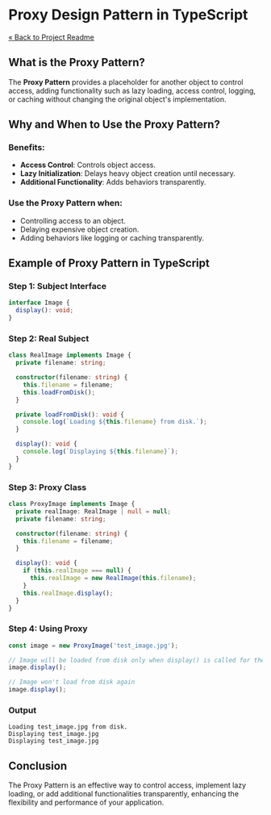 # Proxy Design Pattern in TypeScript

[« Back to Project Readme](https://github.com/adamrichardturner/design-patterns/blob/main/README.md)

## What is the Proxy Pattern?

The **Proxy Pattern** provides a placeholder for another object to control access, adding functionality such as lazy loading, access control, logging, or caching without changing the original object's implementation.

## Why and When to Use the Proxy Pattern?

### Benefits:
- **Access Control**: Controls object access.
- **Lazy Initialization**: Delays heavy object creation until necessary.
- **Additional Functionality**: Adds behaviors transparently.

### Use the Proxy Pattern when:
- Controlling access to an object.
- Delaying expensive object creation.
- Adding behaviors like logging or caching transparently.

## Example of Proxy Pattern in TypeScript

### Step 1: Subject Interface

```typescript
interface Image {
  display(): void;
}
```

### Step 2: Real Subject

```typescript
class RealImage implements Image {
  private filename: string;

  constructor(filename: string) {
    this.filename = filename;
    this.loadFromDisk();
  }

  private loadFromDisk(): void {
    console.log(`Loading ${this.filename} from disk.`);
  }

  display(): void {
    console.log(`Displaying ${this.filename}`);
  }
}
```

### Step 3: Proxy Class

```typescript
class ProxyImage implements Image {
  private realImage: RealImage | null = null;
  private filename: string;

  constructor(filename: string) {
    this.filename = filename;
  }

  display(): void {
    if (this.realImage === null) {
      this.realImage = new RealImage(this.filename);
    }
    this.realImage.display();
  }
}
```

### Step 4: Using Proxy

```typescript
const image = new ProxyImage('test_image.jpg');

// Image will be loaded from disk only when display() is called for the first time
image.display();

// Image won't load from disk again
image.display();
```

### Output
```
Loading test_image.jpg from disk.
Displaying test_image.jpg
Displaying test_image.jpg
```

## Conclusion

The Proxy Pattern is an effective way to control access, implement lazy loading, or add additional functionalities transparently, enhancing the flexibility and performance of your application.